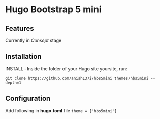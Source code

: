 # Hugo Bootstrap 5 mini

## Features

Currently in _Consept_ stage

## Installation

INSTALL : Inside the folder of your Hugo site yoursite, run:

`git clone https://github.com/anish137i/hbs5mini themes/hbs5mini --depth=1`

## Configuration

Add following in **hugo.toml** file
`theme = ['hbs5mini']`
